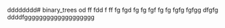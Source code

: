 dddddddd# binary_trees
od
ff
fdd
f
ff
fg
fgd
fg
fg
fgf
fg
fg
fgfg
fgfgg
dfgfg
ddddfggggggggggggggggggg

